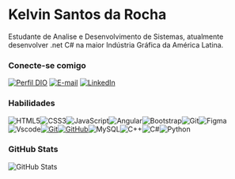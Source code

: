 
# Kelvin Santos da Rocha

Estudante de Analise e Desenvolvimento de Sistemas, atualmente desenvolver .net C# na maior Indústria Gráfica da América Latina.

### Conecte-se comigo

[![Perfil DIO](https://img.shields.io/badge/-Meu%20Perfil%20na%20DIO-30A3DC?style=for-the-badge)](https://www.dio.me/users/Kelvinsantosdarocha)
[![E-mail](https://img.shields.io/badge/-Email-000?style=for-the-badge&logo=microsoft-outlook&logoColor=E94D5F)](mailto:kelvinsantosdarocha@gmail.com)
[![LinkedIn](https://img.shields.io/badge/-LinkedIn-000?style=for-the-badge&logo=linkedin&logoColor=30A3DC)](https://www.linkedin.com/in/kelvin-santos-da-rocha-7364211b8/)

### Habilidades

![HTML5](https://img.shields.io/badge/HTML-000?style=for-the-badge&logo=html5&logoColor=30A3DC)![CSS3](https://img.shields.io/badge/CSS3-000?style=for-the-badge&logo=css3&logoColor=E94D5F)![JavaScript](https://img.shields.io/badge/JavaScript-000?style=for-the-badge&logo=javascript&logoColor=30A3DC)![Angular](https://img.shields.io/badge/Angular-DD0031?style=for-the-badge&logo=angular&logoColor=white)![Bootstrap](https://img.shields.io/badge/-boostrap-0D1117?style=for-the-badge&logo=bootstrap&labelColor=0D1117)![Git](https://img.shields.io/badge/GIT-E44C30?style=for-the-badge&logo=git&logoColor=white)![Figma](https://img.shields.io/badge/Figma-696969?style=for-the-badge&logo=figma&logoColor=figma)![Vscode](https://img.shields.io/badge/Vscode-007ACC?style=for-the-badge&logo=visual-studio-code&logoColor=white)[![Git](https://img.shields.io/badge/Git-000?style=for-the-badge&logo=git&logoColor=E94D5F)](https://git-scm.com/doc)[![GitHub](https://img.shields.io/badge/GitHub-000?style=for-the-badge&logo=github&logoColor=30A3DC)](https://docs.github.com/)![MySQL](https://img.shields.io/badge/MySQL-e5e5e0?style=for-the-badge&logo=mysql)![C++](https://img.shields.io/badge/C%2B%2B-000?style=for-the-badge&logo=c%2B%2B&logoColor=00599C)![C#](https://img.shields.io/badge/C%23-000?style=for-the-badge&logo=c-sharp&logoColor=823085)![Python](https://img.shields.io/badge/Python-000?style=for-the-badge&logo=python)

### GitHub Stats

![GitHub Stats](https://github-readme-stats.vercel.app/api?username=iKelviin&show_icons=true&theme=nord)
